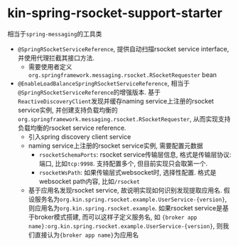 # kin-spring-rsocket-support-starter

相当于`spring-messaging`的工具类

* `@SpringRSocketServiceReference`, 提供自动扫描rsocket service interface, 并使用代理拦截其接口方法.
    * 需要使用者定义`org.springframework.messaging.rsocket.RSocketRequester` bean
* `@EnableLoadBalanceSpringRSocketServiceReference`, 相当于`@SpringRSocketServiceReference`的增强版本.
  基于`ReactiveDiscoveryClient`发现并缓存naming service上注册的rsocket service实例,
  并创建支持负载均衡的`org.springframework.messaging.rsocket.RSocketRequester`, 从而实现支持负载均衡的rsocket service reference.
    * 引入spring discovery client service
    * naming service上注册的rsocket service实例, 需要配置元数据
        * `rsocketSchemaPorts`: rsocket service传输层信息, 格式是传输层协议:端口, 比如`tcp:9998`. 支持配置多个, 但目前实现只会取第一个.
        * `rsocketWsPath`: 如果传输层式websocket时, 选择性配置. 格式是websocket path内容, 比如`/rsocket`
    * 基于应用名发现rsocket service, 故说明实现如何识别发现提取应用名. 假设服务名为`org.kin.spring.rsocket.example.UserService-{version}`,
      则应用名为`org.kin.spring.rsocket.example`. 如果rsocket service是基于broker模式搭建, 而可以这样子定义服务名, 如
      `{broker app name}:org.kin.spring.rsocket.example.UserService-{version}`, 则我们直接认为`{broker app name}`为应用名